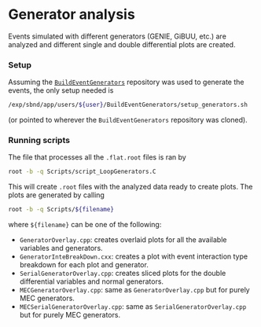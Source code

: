 # Generator analysis

Events simulated with different generators (GENIE, GiBUU, etc.) are analyzed and different single and double differential plots are created. 

### Setup

Assuming the [`BuildEventGenerators`](https://github.com/afropapp13/BuildEventGenerators) repository was used to generate the events, the only setup needed is

```bash
/exp/sbnd/app/users/${user}/BuildEventGenerators/setup_generators.sh
```

(or pointed to wherever the `BuildEventGenerators` repository was cloned).

### Running scripts

The file that processes all the `.flat.root` files is ran by 

```bash
root -b -q Scripts/script_LoopGenerators.C 
```

This will create `.root` files with the analyzed data ready to create plots. The plots are generated by calling 

```bash
root -b -q Scripts/${filename}
```

where `${filename}` can be one of the following:

- `GeneratorOverlay.cpp`: creates overlaid plots for all the available variables and generators.
- `GeneratorInteBreakDown.cxx`: creates a plot with event interaction type breakdown for each plot and generator.
- `SerialGeneratorOverlay.cpp`: creates sliced plots for the double differential variables and normal generators.
- `MECGeneratorOverlay.cpp`: same as `GeneratorOverlay.cpp` but for purely MEC generators.
- `MECSerialGeneratorOverlay.cpp`: same as `SerialGeneratorOverlay.cpp` but for purely MEC generators.